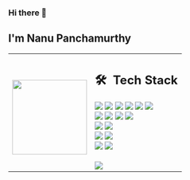 ### Hi there 👋

## I'm Nanu Panchamurthy
<table>
  <tr>
    <td>
       <p align="center">
        <br>
        <img height="150em" src="https://github-readme-stats-eight-theta.vercel.app/api?username=nanup&show_icons=true&theme=algolia&include_all_commits=true&count_private=true"/>
       </p>
    </td>
    <td>
     <h2> 🛠 &nbsp;Tech Stack</h2>
     <img src="https://img.shields.io/badge/Python-14354C?style=for-the-badge&logo=python&logoColor=white"/>
     <img src="https://img.shields.io/badge/JavaScript-323330?style=for-the-badge&logo=javascript&logoColor=F7DF1E"/>
     <img src="https://img.shields.io/badge/TypeScript-007ACC?style=for-the-badge&logo=typescript&logoColor=white"/>
     <img src="https://img.shields.io/badge/Java-ED8B00?style=for-the-badge&logo=java&logoColor=white"/>
     <img src="https://img.shields.io/badge/HTML-239120?style=for-the-badge&logo=html5&logoColor=white"/>
     <img src="https://img.shields.io/badge/CSS-239120?&style=for-the-badge&logo=css3&logoColor=white"/>
     <br>
     <img src="https://img.shields.io/badge/React-20232A?style=for-the-badge&logo=react&logoColor=61DAFB"/>
     <img src="https://img.shields.io/badge/Express.js-404D59?style=for-the-badge"/>
     <img src="https://img.shields.io/badge/Node.js-43853D?style=for-the-badge&logo=node.js&logoColor=white"/>
     <img src="https://img.shields.io/badge/jQuery-0769AD?style=for-the-badge&logo=jquery&logoColor=white"/>
     <br>
     <img src="https://img.shields.io/badge/Redux-593D88?style=for-the-badge&logo=redux&logoColor=white"/>
     <img src="https://img.shields.io/badge/React_Router-CA4245?style=for-the-badge&logo=react-router&logoColor=white"/>
     <br>
     <img src="https://img.shields.io/badge/MongoDB-4EA94B?style=for-the-badge&logo=mongodb&logoColor=white"/>
     <img src="https://img.shields.io/badge/Microsoft_SQL_Server-CC2927?style=for-the-badge&logo=microsoft-sql-server&logoColor=white"/>
     <br>
     <img src="https://img.shields.io/badge/-Git-05122A?style=flat&logo=git"/>
     <img src="https://img.shields.io/badge/GitHub-100000?style=for-the-badge&logo=github&logoColor=white"/>
     <br>
     <br>
     <img src="https://img.shields.io/badge/-Visual%20Studio%20Code-05122A?style=flat&logo=visual-studio-code&logoColor=007ACC"/>
   </td>
  </tr>
</table>

